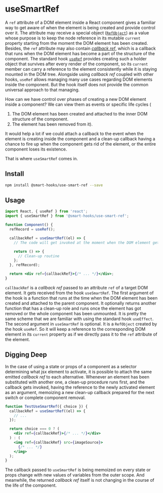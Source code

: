 # useSmartRef

A `ref` attribute of a DOM element inside a React component gives a familiar way to get aware of
when the element is being created and provide control over it. The attribute may receive a special
object ([`RefObject`](https://reactjs.org/docs/hooks-reference.html#useref)) as a value whose
purpose is to keep the node reference in its mutable `current` property starting from the moment the
DOM element has been created. Besides, the `ref` attribute may also contain [_callback
ref_](https://reactjs.org/docs/refs-and-the-dom.html#callback-refs), which is a callback that runs
when the DOM element has become a part of the structure of the component. The standard hook
[`useRef`](https://reactjs.org/docs/hooks-reference.html#useref) provides creating such a holder
object that survives after every render of the component, so its `current` member can carry a
reference to the element consistently while it is staying mounted in the DOM tree. Alongside using
_callback ref_ coupled with other hooks, `useRef` allows managing many use cases regarding DOM
elements inside the component. But the hook itself does not provide the common universal approach to
that managing.

How can we have control over phases of creating a new DOM element inside a component? We can view
them as events or specific life cycles (

1. The DOM element has been created and attached to the inner DOM structure of the component.
2. The element has been removed from it).

It would help a lot if we could attach a callback to the event when the element is creating inside
the component and a clean-up callback having a chance to fire up when the component gets rid of the
element, or the entire component loses its existence.

That is where `useSmartRef` comes in.

## Install

```bash
npm install @smart-hooks/use-smart-ref --save
```

## Usage

```jsx
import React, { useRef } from 'react';
import { useSmartRef } from '@smart-hooks/use-smart-ref';

function Component() {
  refRecord = useRef();

  callbackRef = useSmartRef((el) => {
    // The code will get invoked at the moment when the DOM element gets ready

    return () => {
      // Clean-up routine
    };
  }, refRecord);

  return <div ref={callbackRef}>{/* ... */}</div>;
}
```

`callbackRef` is a _callback ref_ passed to an attribute `ref` of a target DOM element. It gets
received from the hook `useSmartRef`. The first argument of the hook is a function that runs at the
time when the DOM element has been created and attached to the parent component. It optionally
returns another function that has a clean-up role and runs once the element has got removed or the
whole component has been unmounted. It is pretty the same scheme that we are familiar with using the
standard hook `useEffect`. The second argument in `useSmartRef` is optional. It is a `RefObject`
created by the hook `useRef`. So it will keep a reference to the corresponding DOM element in its
`current` property as if we directly pass it to the `ref` attribute of the element.

## Digging Deep

In the case of using a state or props of a component as a selector determining what jsx element to
activate, it is possible to attach the same emitted _callback ref_ to each alternative. Whenever an
element has been substituted with another one, a clean-up procedure runs first, and the callback
gets invoked, having the reference to the newly activated element as an argument, memoizing a new
clean-up callback prepared for the next switch or complete component removal.

```jsx
function TestUseSmartRef({ choice }) {
  callbackRef = useSmartRef((el) => {
    // ...
  });

  return choice === 0 ? (
    <div ref={callbackRef}>{/* ... */}</div>
  ) : (
    <img ref={callbackRef} src={imageSource}>
      {/* ... */}
    </img>
  );
}
```

The callback passed to `useSmartRef` is being memoized on every state or props change with new
values of variables from the outer scope. And meanwhile, the returned _callback ref_ itself is not
changing in the course of the life of the component.
